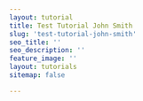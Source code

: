 ```yaml
---
layout: tutorial
title: Test Tutorial John Smith
slug: 'test-tutorial-john-smith'
seo_title: ''
seo_description: ''
feature_image: ''
layout: tutorials
sitemap: false

---
```


